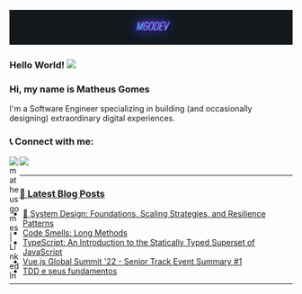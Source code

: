 [![](https://github.com/matheusgomes062/matheusgomes062/blob/master/assets/mgodev.gif)](https://mgomes.dev/)


### Hello World!  <img src="https://github.com/sciencepal/sciencepal/blob/master/assets/Hi.gif" width="3%">
<!--[![Visits Badge](https://badges.pufler.dev/visits/matheusgomes062/matheusgomes062)](https://badges.pufler.dev/visits/matheusgomes062/matheusgomes062)-->
<!--[![Repos Badge](https://badges.pufler.dev/repos/matheusgomes062)](https://badges.pufler.dev/repos/matheusgomes062)-->
<!--[![Years Badge](https://badges.pufler.dev/years/matheusgomes062)](https://badges.pufler.dev/years/matheusgomes062)-->



### Hi, my name is Matheus Gomes
I'm a Software Engineer specializing in building (and occasionally designing) extraordinary digital experiences.

### 📞 Connect with me:

[<img align="left" alt="matheusgomes | LinkedIn" width="3.5%" src="https://img.icons8.com/color/48/000000/linkedin.png" />][linkedin]
<a href="mailto:matheusgomes062@gmail.com"> <img src="https://img.icons8.com/fluent/48/000000/gmail.png" width="3.5%"/>

---

### 📕 Latest Blog Posts

<!-- BLOG-POST-LIST:START -->
- [🧠 System Design: Foundations, Scaling Strategies, and Resilience Patterns](https://dev.to/matheusgomes062/system-design-foundations-scaling-strategies-and-resilience-patterns-1b79)
- [Code Smells: Long Methods](https://dev.to/matheusgomes062/code-smells-long-methods-5f2p)
- [TypeScript: An Introduction to the Statically Typed Superset of JavaScript](https://dev.to/matheusgomes062/typescript-an-introduction-to-the-statically-typed-superset-of-javascript-4hgo)
- [Vue.js Global Summit &#39;22 - Senior Track Event Summary #1](https://dev.to/matheusgomes062/vuejs-global-summit-22-senior-track-event-summary-1-2f49)
- [TDD e seus fundamentos](https://dev.to/matheusgomes062/tdd-e-seus-fundamentos-4i5e)
<!-- BLOG-POST-LIST:END -->

---

[linkedin]: https://www.linkedin.com/in/matheus-gomes-dev/
